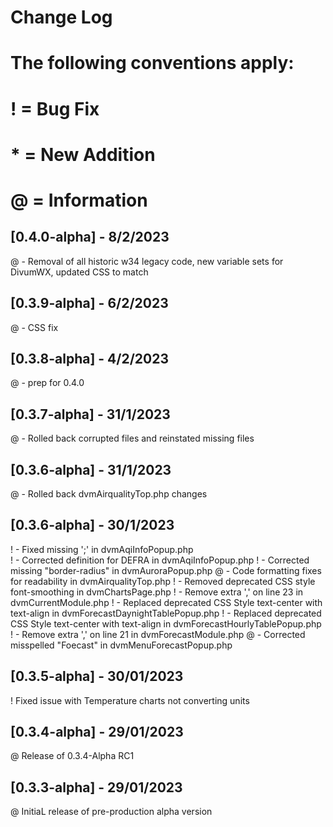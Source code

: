 # Change Log
# The following conventions apply:
# ! = Bug Fix
# * = New Addition
# @ = Information

## [0.4.0-alpha] - 8/2/2023
@ - Removal of all historic w34 legacy code, new variable sets for DivumWX, updated CSS to match

## [0.3.9-alpha] - 6/2/2023
@ - CSS fix

## [0.3.8-alpha] - 4/2/2023
@ - prep for 0.4.0

## [0.3.7-alpha] - 31/1/2023
@ - Rolled back corrupted files and reinstated missing files

## [0.3.6-alpha] - 31/1/2023
@ - Rolled back dvmAirqualityTop.php changes

## [0.3.6-alpha] - 30/1/2023
! - Fixed missing ';' in dvmAqiInfoPopup.php<br />
! - Corrected definition for DEFRA in dvmAqiInfoPopup.php
! - Corrected missing "border-radius" in dvmAuroraPopup.php
@ - Code formatting fixes for readability in dvmAirqualityTop.php
! - Removed deprecated CSS style font-smoothing in dvmChartsPage.php
! - Remove extra ',' on line 23 in dvmCurrentModule.php
! - Replaced deprecated CSS Style text-center with text-align in dvmForecastDaynightTablePopup.php
! - Replaced deprecated CSS Style text-center with text-align in dvmForecastHourlyTablePopup.php
! - Remove extra ',' on line 21 in dvmForecastModule.php
@ - Corrected misspelled "Foecast" in dvmMenuForecastPopup.php

## [0.3.5-alpha] - 30/01/2023
! Fixed issue with Temperature charts not converting units

## [0.3.4-alpha] - 29/01/2023
@ Release of 0.3.4-Alpha RC1

## [0.3.3-alpha] - 29/01/2023
@ InitiaL release of pre-production alpha version
